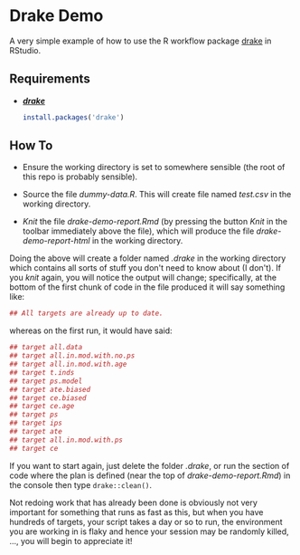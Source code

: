 # Drake Demo

A very simple example of how to use the R workflow package
[drake](https://cran.r-project.org/package=drake) in RStudio.



## Requirements

- ***[drake](https://cran.r-project.org/package=drake)***

    ```R
    install.packages('drake')
    ```



## How To

- Ensure the working directory is set to somewhere sensible (the root of this
  repo is probably sensible).

- Source the file *dummy-data.R*. This will create file named *test.csv* in the
  working directory.

- *Knit* the file *drake-demo-report.Rmd* (by pressing the button *Knit* in the
  toolbar immediately above the file), which will produce the file
  *drake-demo-report-html* in the working directory.

Doing the above will create a folder named *.drake* in the working directory
which contains all sorts of stuff you don't need to know about (I don't). If
you *knit* again, you will notice the output will change; specifically, at the
bottom of the first chunk of code in the file produced it will say something
like:

```R
## All targets are already up to date.
```

whereas on the first run, it would have said:

```R
## target all.data
## target all.in.mod.with.no.ps
## target all.in.mod.with.age
## target t.inds
## target ps.model
## target ate.biased
## target ce.biased
## target ce.age
## target ps
## target ips
## target ate
## target all.in.mod.with.ps
## target ce
```

If you want to start again, just delete the folder *.drake*, or run the section
of code where the plan is defined (near the top of *drake-demo-report.Rmd*) in
the console then type `drake::clean()`.

Not redoing work that has already been done is obviously not very important for
something that runs as fast as this, but when you have hundreds of targets,
your script takes a day or so to run, the environment you are working in is
flaky and hence your session may be randomly killed, ..., you will begin to
appreciate it!

